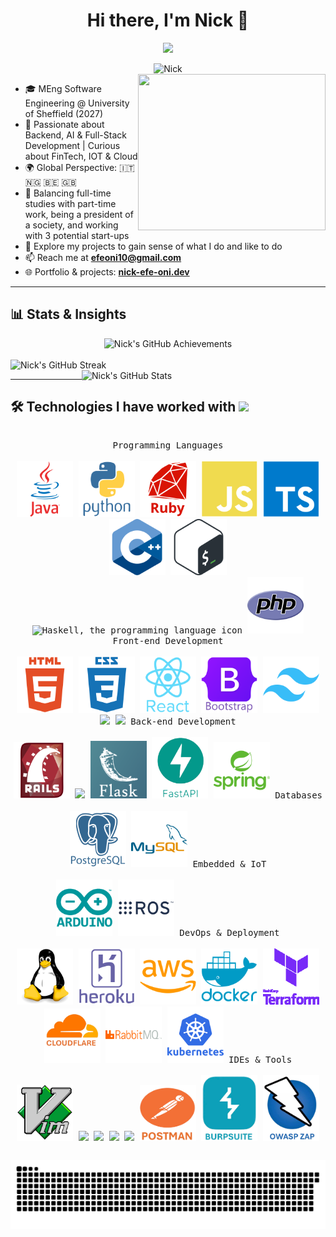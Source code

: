 <h1 align="center">Hi there, I'm Nick 👋</h1>

<p align='center'>
  <img src="https://readme-typing-svg.herokuapp.com?color=%2336BCF7&size=25&center=true&vCenter=true&width=783&height=75&lines=I'm+Nick+Efe+Oni,+a+Software+Engineering+Student++++;A+Full+Stack+Developer+and+an+Automation+Enthusiast;">
</p>
<div align='center'>
    <img src="https://komarev.com/ghpvc/?username=VictoriousWealth&label=PROFILE%20VIEWS&color=blue&style=flat?" alt="Nick" height=25px, width=190px />
  
</div>

<img align="right" src="https://media.giphy.com/media/QvpqTCiEcwtvx6wwJK/giphy.gif" width="300" height="250" frameBorder="0" class="giphy-embed" allowFullScreen />


<ul>
  <li>🎓 MEng Software Engineering @ University of Sheffield (2027)</li>
  <li>🔭 Passionate about Backend, AI & Full-Stack Development | Curious about FinTech, IOT & Cloud</li>
  <li>🌍 Global Perspective: 🇮🇹 🇳🇬 🇧🇪 🇬🇧</li>
  <li>💼 Balancing full-time studies with part-time work, being a president of a society, and working with 3 potential start-ups</li>
  <li>🚀 Explore my projects to gain sense of what I do and like to do</li>
  <li>📫 Reach me at <a href="mailto:efeoni10@gmail.com"><b>efeoni10@gmail.com</b></a></li>
  <li>🌐 Portfolio & projects: <a href="https://nick-efe-oni.dev" target="_blank"><b>nick-efe-oni.dev</b></a></li>
</ul>

---

## 📊 Stats & Insights


<div align="center">
  <img src="https://github-profile-summary-cards.vercel.app/api/cards/profile-details?username=VictoriousWealth&theme=tokyonight" alt="Nick's GitHub Achievements" />
</div>

<br>

<div>
  <img src="https://github-readme-streak-stats.herokuapp.com/?user=VictoriousWealth&theme=tokyonight" alt="Nick's GitHub Streak" width="420em" />
  <img align="right" src="https://github-readme-stats.vercel.app/api?username=VictoriousWealth&show_icons=true&theme=tokyonight" alt="Nick's GitHub Stats" width="390em" />
</div>

---

## 🛠️ Technologies I have worked with <img src="https://media2.giphy.com/media/QssGEmpkyEOhBCb7e1/giphy.gif?cid=ecf05e47a0n3gi1bfqntqmob8g9aid1oyj2wr3ds3mg700bl&rid=giphy.gif" width=32px>

<p style="display: inline-block; text-align: center;">
  
  <kbd>
    <kbd>Programming Languages</kbd>
    <br><br>
    <img title='Java' alt='Java, the programming language icon' width="90px" src="https://github.com/devicons/devicon/blob/v2.16.0/icons/java/java-original-wordmark.svg" />
    <img title='Python' alt='Python, the programming language icon' width="90px" src="https://github.com/devicons/devicon/blob/v2.16.0/icons/python/python-original-wordmark.svg" />
    <img title='Ruby' alt='Ruby, the programming language icon' width="90px" src="https://github.com/devicons/devicon/blob/v2.16.0/icons/ruby/ruby-plain-wordmark.svg" />
    <img title='JavaScript' alt='JavaScript, the programming language icon' width="90px" src="https://github.com/devicons/devicon/blob/v2.16.0/icons/javascript/javascript-plain.svg" />
    <img title='TypeScript' alt='TypeScript, the programming language icon' width="90px" src="https://github.com/devicons/devicon/blob/v2.16.0/icons/typescript/typescript-original.svg" />
    <img title='C++' alt='C++, the programming language icon' width="90px" src="https://github.com/devicons/devicon/blob/v2.16.0/icons/cplusplus/cplusplus-original.svg" />
    <img title='Bash' alt='Bash, the programming language icon' width="90px" src="https://github.com/devicons/devicon/blob/v2.16.0/icons/bash/bash-original.svg" />
    <img title='Haskell' alt='Haskell, the programming language icon' width="90px" src="https://cdn.jsdelivr.net/gh/devicons/devicon/icons/haskell/haskell-original.svg" />
    <img title='PHP' alt='PHP, the programming language icon' width="90px" src="https://github.com/devicons/devicon/blob/v2.16.0/icons/php/php-original.svg" />
  </kbd>
  
  <br>

  <kbd>
    <kbd>Front-end Development</kbd>
    <br><br>
    <img width="90px" src="https://github.com/devicons/devicon/blob/v2.16.0/icons/html5/html5-plain-wordmark.svg" />
    <img width="90px" src="https://github.com/devicons/devicon/blob/v2.16.0/icons/css3/css3-plain-wordmark.svg" />
    <img width="90px" src="https://github.com/devicons/devicon/blob/v2.16.0/icons/react/react-original-wordmark.svg" />
    <img width="90px" src="https://github.com/devicons/devicon/blob/v2.16.0/icons/bootstrap/bootstrap-original-wordmark.svg" />
    <img width="90px" src="https://github.com/devicons/devicon/blob/v2.16.0/icons/tailwindcss/tailwindcss-original.svg" />
    <img width="90px" src="https://cdn.jsdelivr.net/gh/devicons/devicon/icons/sass/sass-original.svg" />
    <img width="90px" src="https://cdn.jsdelivr.net/gh/devicons/devicon/icons/nextjs/nextjs-original.svg" />
  </kbd>

  <kbd>
    <kbd>Back-end Development</kbd>
    <br><br>
    <img width="90px" src="https://github.com/devicons/devicon/blob/v2.16.0/icons/rails/rails-original-wordmark.svg" />
    <img width="90px" src="https://miro.medium.com/v2/resize:fit:600/format:webp/1*NIAh2_nKxPwK3gq2Jgrcfw.png" />
    <img width="90px" src="https://github.com/VictoriousWealth/VictoriousWealth/blob/main/flask-icon-greenish" />
    <img width="90px" src="https://github.com/VictoriousWealth/VictoriousWealth/blob/main/fast-api-icon" />
    <img width="90px" src="https://github.com/devicons/devicon/blob/v2.16.0/icons/spring/spring-original-wordmark.svg" />
  </kbd>

  <kbd>
    <kbd>Databases</kbd>
    <br><br>
    <img width="90px" src="https://github.com/devicons/devicon/blob/v2.16.0/icons/postgresql/postgresql-plain-wordmark.svg" />
    <img width="90px" src="https://github.com/devicons/devicon/blob/v2.16.0/icons/mysql/mysql-original-wordmark.svg" />
  </kbd>

  <kbd>
    <kbd>Embedded & IoT</kbd>
    <br><br>
    <img width="90px" src="https://github.com/devicons/devicon/blob/v2.16.0/icons/arduino/arduino-original-wordmark.svg" />
    <img width="90px" src="https://github.com/devicons/devicon/blob/v2.16.0/icons/ros/ros-original-wordmark.svg" />
  </kbd>

  <kbd>
    <kbd>DevOps & Deployment</kbd>
    <br><br>
    <img width="90px" src="https://github.com/devicons/devicon/blob/v2.16.0/icons/linux/linux-original.svg" />
    <img width="90px" src="https://github.com/devicons/devicon/blob/v2.16.0/icons/heroku/heroku-original-wordmark.svg" />
    <img width="90px" src="https://github.com/devicons/devicon/blob/v2.16.0/icons/amazonwebservices/amazonwebservices-plain-wordmark.svg" />
    <img width="90px" src="https://github.com/devicons/devicon/blob/v2.16.0/icons/docker/docker-plain-wordmark.svg" />
    <img width="90px" src="https://github.com/VictoriousWealth/VictoriousWealth/blob/main/terraform-icon-purple" /> 
    <img width="90px" src="https://github.com/VictoriousWealth/VictoriousWealth/blob/main/cloudflare-icon.png" /> 
    <img width="90px" src="https://github.com/devicons/devicon/blob/v2.16.0/icons/rabbitmq/rabbitmq-original-wordmark.svg" /> 
    <img width="90px" src="https://github.com/devicons/devicon/blob/v2.16.0/icons/kubernetes/kubernetes-plain-wordmark.svg" /> 
  </kbd>
  
  

  <kbd>
    <kbd>IDEs & Tools</kbd>
    <br><br>
    <img width="90px" src="https://github.com/devicons/devicon/blob/v2.16.0/icons/vim/vim-original.svg" />
    <img width="90px" src="https://cdn.jsdelivr.net/gh/devicons/devicon/icons/vscode/vscode-original.svg" />
    <img width="90px" src="https://cdn.jsdelivr.net/gh/devicons/devicon/icons/intellij/intellij-original.svg" />
    <img width="90px" src="https://cdn.jsdelivr.net/gh/devicons/devicon/icons/pycharm/pycharm-original.svg" />
    <img width="90px" src="https://cdn.jsdelivr.net/gh/devicons/devicon/icons/eclipse/eclipse-original.svg" />
    <img width="90px" src="https://github.com/VictoriousWealth/VictoriousWealth/blob/main/postman-icon.png" />
    <img width="90px" src="https://github.com/VictoriousWealth/VictoriousWealth/blob/main/burpsuite-icon.png" />
    <img width="90px" src="https://github.com/VictoriousWealth/VictoriousWealth/blob/main/owasp-zap-icon.png" />
  </kbd>

</p>


![snake gif](https://github.com/TekyaygilFethi/TekyaygilFethi/blob/output/github-contribution-grid-snake.svg)










